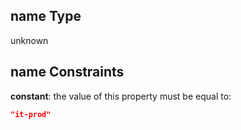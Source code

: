 ## name Type

unknown

## name Constraints

**constant**: the value of this property must be equal to:

```json
"it-prod"
```
